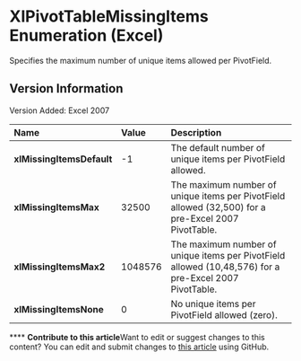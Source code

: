 
# XlPivotTableMissingItems Enumeration (Excel)

Specifies the maximum number of unique items allowed per PivotField.


## Version Information

Version Added: Excel 2007 



|**Name**|**Value**|**Description**|
|:-----|:-----|:-----|
| **xlMissingItemsDefault**|-1|The default number of unique items per PivotField allowed.|
| **xlMissingItemsMax**|32500|The maximum number of unique items per PivotField allowed (32,500) for a pre-Excel 2007 PivotTable.|
| **xlMissingItemsMax2**|1048576|The maximum number of unique items per PivotField allowed (10,48,576) for a pre-Excel 2007 PivotTable.|
| **xlMissingItemsNone**|0|No unique items per PivotField allowed (zero).|

****   **Contribute to this article**Want to edit or suggest changes to this content? You can edit and submit changes to  [this article](https://github.com/jhershey00/VBA_Excel_Test/OpenXMLCon/articles/3450ac87-7a30-f2dd-efc8-fcd336b26319.md) using GitHub.

